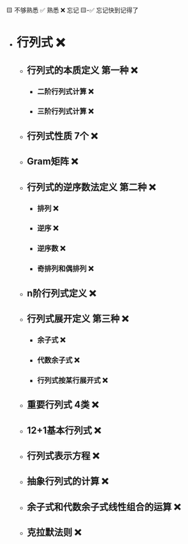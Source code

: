 🟨 不够熟悉  ✅ 熟悉  ❌ 忘记  🟨-✅ 忘记快到记得了


- # 行列式 ❌

  - ## 行列式的本质定义 第一种 ❌
    - ### 二阶行列式计算 ❌
    - ### 三阶行列式计算 ❌

  - ## 行列式性质 7个 ❌

  - ## Gram矩阵 ❌

  - ## 行列式的逆序数法定义 第二种 ❌
    - ### 排列 ❌
    - ### 逆序 ❌
    - ### 逆序数 ❌
    - ### 奇排列和偶排列 ❌

  - ## n阶行列式定义 ❌

  - ## 行列式展开定义 第三种 ❌
    - ### 余子式 ❌
    - ### 代数余子式 ❌
    - ### 行列式按某行展开式 ❌
  - ## 重要行列式 4类 ❌
  - ## 12+1基本行列式 ❌
  - ## 行列式表示方程 ❌
  - ## 抽象行列式的计算 ❌
  - ## 余子式和代数余子式线性组合的运算 ❌
  - ## 克拉默法则 ❌
